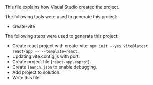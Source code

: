 This file explains how Visual Studio created the project.

The following tools were used to generate this project:
- create-vite

The following steps were used to generate this project:
- Create react project with create-vite: `npm init --yes vite@latest react-app -- --template=react`.
- Updating vite.config.js with port.
- Create project file (`react-app.esproj`).
- Create `launch.json` to enable debugging.
- Add project to solution.
- Write this file.
